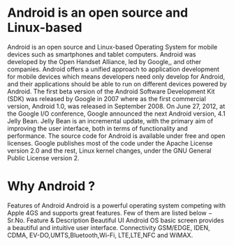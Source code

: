 # Android is an open source and Linux-based
Android is an open source and Linux-based
Operating System for mobile devices such as smartphones
and tablet computers.
Android was developed by the Open Handset Alliance,
led by Google,, and other companies.
Android offers a unified approach 
to application development  for mobile devices
which means developers  need only develop for Android,
and their applications should be able to run on different devices powered by Android.
The first beta version of the Android Software
Development Kit (SDK)  was released by Google in 2007
where as the first commercial version,
Android 1.0, was released in September 2008. On June 27, 2012,  at the Google I/O conference, 
Google announced the next Android version, 4.1 Jelly Bean.
Jelly Bean is an incremental update,
with the primary aim of improving
the user interface, both in terms
of functionality and performance.
The source code for Android is available under free and open
licenses. Google publishes most of
the code under the Apache License version 2.0 and the rest,
Linux kernel changes, under the GNU
General Public License version 2.
# Why Android ?
Features of Android Android is a powerful operating system
competing with Apple 4GS
and supports great features. Few of them are listed below −
Sr.No.
Feature & Description
Beautiful UI
Android OS basic screen provides  a beautiful and intuitive user interface.
Connectivity GSM/EDGE,  IDEN, CDMA, EV-DO,UMTS,Bluetooth,Wi-Fi, LTE,LTE,NFC and WiMAX.
